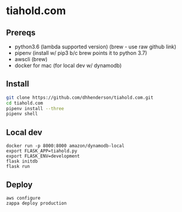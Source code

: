 # tiahold.com

## Prereqs

 * python3.6 (lambda supported version) (brew - use raw github link)
 * pipenv (install w/ pip3 b/c brew points it to python 3.7)
 * awscli (brew)
 * docker for mac (for local dev w/ dynamodb)

## Install

```bash
git clone https://github.com/dhhenderson/tiahold.com.git
cd tiahold.com
pipenv install --three
pipenv shell
```

## Local dev

```
docker run -p 8000:8000 amazon/dynamodb-local
export FLASK_APP=tiahold.py
export FLASK_ENV=development
flask initdb
flask run
```

## Deploy

```
aws configure
zappa deploy production
```
